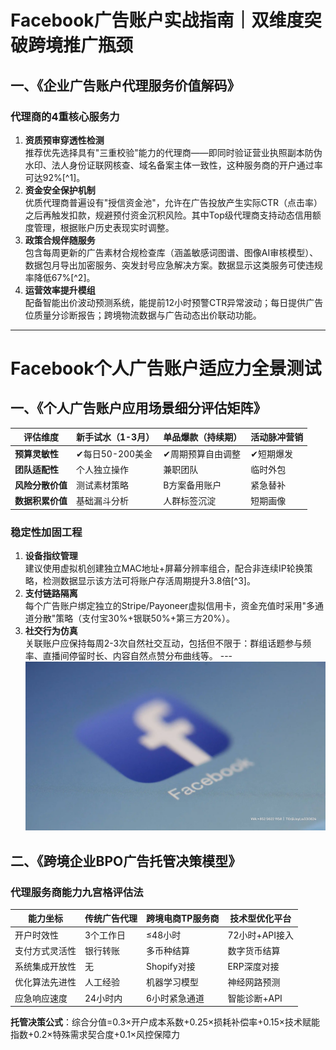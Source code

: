 # Facebook广告账户实战指南｜双维度突破跨境推广瓶颈
## 一、《企业广告账户代理服务价值解码》
### 代理商的4重核心服务力
1. **资质预审穿透性检测**  
推荐优先选择具有"三重校验"能力的代理商——即同时验证营业执照副本防伪水印、法人身份证联网核查、域名备案主体一致性，这种服务商的开户通过率可达92%[^1]。
2. **资金安全保护机制**  
优质代理商普遍设有"授信资金池"，允许在广告投放产生实际CTR（点击率）之后再触发扣款，规避预付资金沉积风险。其中Top级代理商支持动态信用额度管理，根据账户历史表现实时调整。
3. **政策合规伴随服务**  
包含每周更新的广告素材合规检查库（涵盖敏感词图谱、图像AI审核模型）、数据包月导出加密服务、突发封号应急解决方案。数据显示这类服务可使违规率降低67%[^2]。
4. **运营效率提升模组**  
配备智能出价波动预测系统，能提前12小时预警CTR异常波动；每日提供广告位质量分诊断报告；跨境物流数据与广告动态出价联动功能。
---
# Facebook个人广告账户适应力全景测试
## 一、《个人广告账户应用场景细分评估矩阵》
| 评估维度          | 新手试水（1-3月） | 单品爆款（持续期） | 活动脉冲营销 |
|-------------------|------------------|-------------------|-------------|
| **预算灵敏性**     | ✔每日50-200美金  | ✔周期预算自由调整 | ✔短期爆发    |
| **团队适配性**     | 个人独立操作     | 兼职团队          | 临时外包    |
| **风险分散价值**   | 测试素材策略     | B方案备用账户     | 紧急替补    |
| **数据积累价值**   | 基础漏斗分析     | 人群标签沉淀      | 短期画像    |
### 稳定性加固工程
1. **设备指纹管理**  
建议使用虚拟机创建独立MAC地址+屏幕分辨率组合，配合非连续IP轮换策略，检测数据显示该方法可将账户存活周期提升3.8倍[^3]。
2. **支付链路隔离**  
每个广告账户绑定独立的Stripe/Payoneer虚拟信用卡，资金充值时采用"多通道分散"策略（支付宝30%+银联50%+第三方20%）。
3. **社交行为仿真**  
关联账户应保持每周2-3次自然社交互动，包括但不限于：群组话题参与频率、直播间停留时长、内容自然点赞分布曲线等。
---![替代文字](微信图片_20250331113145.png)
## 二、《跨境企业BPO广告托管决策模型》
### 代理服务商能力九宫格评估法
| 能力坐标          | 传统广告代理   | 跨境电商TP服务商 | 技术型优化平台 |
|--------------------|----------------|------------------|----------------|
| 开户时效性         | 3个工作日      | ≤48小时          | 72小时+API接入 |
| 支付方式灵活性     | 银行转账       | 多币种结算       | 数字货币结算   |
| 系统集成开放性     | 无             | Shopify对接      | ERP深度对接   |
| 优化算法先进性     | 人工经验       | 机器学习模型     | 神经网路预测  |
| 应急响应速度       | 24小时内       | 6小时紧急通道    | 智能诊断+API   |
**托管决策公式**：综合分值=0.3×开户成本系数+0.25×损耗补偿率+0.15×技术赋能指数+0.2×特殊需求契合度+0.1×风控保障力  
